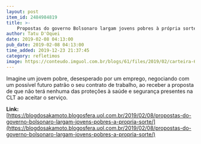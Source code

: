```yaml
---
layout: post
item_id: 2484984819
title: >-
    Propostas do governo Bolsonaro largam jovens pobres à própria sorte
author: Tatu D'Oquei
date: 2019-02-08 04:13:00
pub_date: 2019-02-08 04:13:00
time_added: 2019-12-23 21:37:45
category: refletimos
image: https://conteudo.imguol.com.br/blogs/61/files/2019/02/carteira-615x300.jpg
---
```


Imagine um jovem pobre, desesperado por um emprego, negociando com um possível futuro patrão o seu contrato de trabalho, ao receber a proposta de que não terá nenhuma das proteções à saúde e segurança presentes na CLT ao aceitar o serviço.

**Link:** [https://blogdosakamoto.blogosfera.uol.com.br/2019/02/08/propostas-do-governo-bolsonaro-largam-jovens-pobres-a-propria-sorte/](https://blogdosakamoto.blogosfera.uol.com.br/2019/02/08/propostas-do-governo-bolsonaro-largam-jovens-pobres-a-propria-sorte/)

